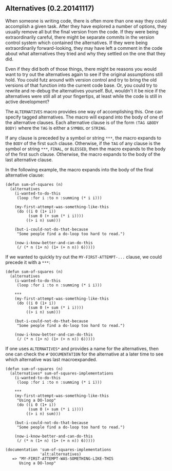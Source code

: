 ## Alternatives (0.2.20141117)

When someone is writing code, there is often more than one way they
could accomplish a given task.  After they have explored a number of
options, they usually remove all but the final version from the code.
If they were being extraordinarily careful, there might be separate
commits in the version control system which contained the
alternatives.  If they were being extraordinarily forward-looking,
they may have left a comment in the code about what alternatives they
tried and why they settled on the one that they did.

Even if they did both of those things, there might be reasons you
would want to try out the alternatives again to see if the original
assumptions still hold.  You could futz around with version control
and try to bring the old versions of that function into the current
code base.  Or, you could try to rewrite and re-debug the alternatives
yourself.  But, wouldn't it be nice if the alternatives were still all
at your fingertips, at least while the code is still in active
development?

The `ALTERNATIVES` macro provides one way of accomplishing this.  One
can specify tagged alternatives.  The macro will expand into the body
of one of the alternative clauses.  Each alternative clause is of the
form `(TAG &BODY BODY)` where the `TAG` is either a `SYMBOL` or
`STRING`.

If any clause is preceded by a symbol or string `***`, the macro
expands to the `BODY` of the first such clause.  Otherwise, if the
`TAG` of any clause is the symbol or string `***`, `FINAL`, or
`BLESSED`, then the macro expands to the body of the first such
clause.  Otherwise, the macro expands to the body of the last
alternative clause.

In the following example, the macro expands into the body of the final
alternative clause:

    (defun sum-of-squares (n)
      (alternatives
        (i-wanted-to-do-this
         (loop :for i :to n :summing (* i i)))

        (my-first-attempt-was-something-like-this
         (do ((i 0 (1+ i))
              (sum 0 (+ sum (* i i))))
             ((> i n) sum)))

        (but-i-could-not-do-that-because
         "Some people find a do-loop too hard to read.")

        (now-i-know-better-and-can-do-this
         (/ (* n (1+ n) (1+ (+ n n)) 6)))))

If we wanted to quickly try out the `MY-FIRST-ATTEMPT-...` clause, we
could precede it with a `***`:

    (defun sum-of-squares (n)
      (alternatives
        (i-wanted-to-do-this
         (loop :for i :to n :summing (* i i)))

        ***
        (my-first-attempt-was-something-like-this
         (do ((i 0 (1+ i))
              (sum 0 (+ sum (* i i))))
             ((> i n) sum)))

        (but-i-could-not-do-that-because
         "Some people find a do-loop too hard to read.")

        (now-i-know-better-and-can-do-this
         (/ (* n (1+ n) (1+ (+ n n)) 6)))))

If one uses `ALTERNATIVES*` and provides a name for the alternatives,
then one can check the `#'DOCUMENTATION` for the alternative at a
later time to see which alternative was last macroexpanded.

    (defun sum-of-squares (n)
      (alternatives* sum-of-squares-implementations
        (i-wanted-to-do-this
         (loop :for i :to n :summing (* i i)))

        ***
        (my-first-attempt-was-something-like-this
         "Using a DO-loop"
         (do ((i 0 (1+ i))
              (sum 0 (+ sum (* i i))))
             ((> i n) sum)))

        (but-i-could-not-do-that-because
         "Some people find a do-loop too hard to read.")

        (now-i-know-better-and-can-do-this
         (/ (* n (1+ n) (1+ (+ n n)) 6)))))

    (documentation 'sum-of-squares-implementations
                   'alt:alternatives)
       => "MY-FIRST-ATTEMPT-WAS-SOMETHING-LIKE-THIS
          Using a DO-loop"
